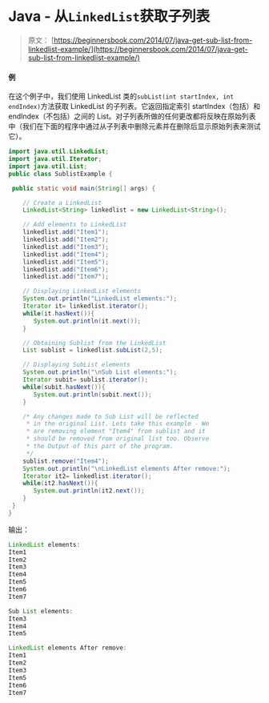 # Java - 从`LinkedList`获取子列表

> 原文： [https://beginnersbook.com/2014/07/java-get-sub-list-from-linkedlist-example/](https://beginnersbook.com/2014/07/java-get-sub-list-from-linkedlist-example/)

#### 例

在这个例子中，我们使用 LinkedList 类的`subList(int startIndex, int endIndex)`方法获取 LinkedList 的子列表。它返回指定索引 startIndex（包括）和 endIndex（不包括）之间的 List。对子列表所做的任何更改都将反映在原始列表中（我们在下面的程序中通过从子列表中删除元素并在删除后显示原始列表来测试它）。

```java
import java.util.LinkedList;
import java.util.Iterator;
import java.util.List;
public class SublistExample {

 public static void main(String[] args) {

    // Create a LinkedList
    LinkedList<String> linkedlist = new LinkedList<String>();

    // Add elements to LinkedList
    linkedlist.add("Item1");
    linkedlist.add("Item2");
    linkedlist.add("Item3");
    linkedlist.add("Item4");
    linkedlist.add("Item5");
    linkedlist.add("Item6");
    linkedlist.add("Item7");

    // Displaying LinkedList elements
    System.out.println("LinkedList elements:");
    Iterator it= linkedlist.iterator();
    while(it.hasNext()){
       System.out.println(it.next());
    }

    // Obtaining Sublist from the LinkedList
    List sublist = linkedlist.subList(2,5);

    // Displaying SubList elements
    System.out.println("\nSub List elements:");
    Iterator subit= sublist.iterator();
    while(subit.hasNext()){
       System.out.println(subit.next());
    }

    /* Any changes made to Sub List will be reflected
     * in the original List. Lets take this example - We
     * are removing element "Item4" from sublist and it 
     * should be removed from original list too. Observe 
     * the Output of this part of the program.
     */
    sublist.remove("Item4");
    System.out.println("\nLinkedList elements After remove:");
    Iterator it2= linkedlist.iterator();
    while(it2.hasNext()){
       System.out.println(it2.next());
    }
 }
}
```

输出：

```java
LinkedList elements:
Item1
Item2
Item3
Item4
Item5
Item6
Item7

Sub List elements:
Item3
Item4
Item5

LinkedList elements After remove:
Item1
Item2
Item3
Item5
Item6
Item7
```